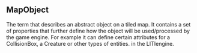 ## MapObject
The term that describes an abstract object on a tiled map. It contains a set of properties that further define how the object will be used/processed by the game engine. For example it can define certain attributes for a CollisionBox, a Creature or other types of entities. in the LITIengine.